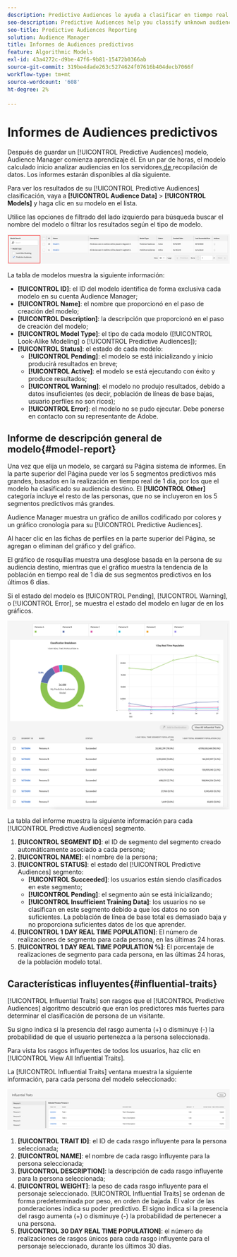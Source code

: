 ```yaml
---
description: Predictive Audiences le ayuda a clasificar en tiempo real audiencias desconocidas como personalidades diferenciadas, mediante el uso de la ciencia de datos.
seo-description: Predictive Audiences help you classify unknown audiences into distinct personas in real-time, using data science.
seo-title: Predictive Audiences Reporting
solution: Audience Manager
title: Informes de Audiences predictivos
feature: Algorithmic Models
exl-id: 43a4272c-d9be-47f6-9b81-15472b0366ab
source-git-commit: 319be4dade263c5274624f07616b404decb7066f
workflow-type: tm+mt
source-wordcount: '608'
ht-degree: 2%

---
```


# Informes de Audiences predictivos

Después de guardar un [!UICONTROL Predictive Audiences] modelo, Audience Manager comienza aprendizaje él. En un par de horas, el modelo calculado inicio analizar audiencias en los servidores[ de ](https://experienceleague.adobe.com/docs/audience-manager/user-guide/reference/system-components/components-data-collection.html#dcs-pcs)recopilación de datos. Los informes estarán disponibles al día siguiente.

Para ver los resultados de su [!UICONTROL Predictive Audiences] clasificación, vaya a **[!UICONTROL Audience Data]** > **[!UICONTROL Models]** y haga clic en su modelo en el lista.

Utilice las opciones de filtrado del lado izquierdo para búsqueda buscar el nombre del modelo o filtrar los resultados según el tipo de modelo.

![predictive-audiences-filter](assets/predictive-audiences-filter-models.png)

La tabla de modelos muestra la siguiente información:

* **[!UICONTROL ID]**: el ID del modelo identifica de forma exclusiva cada modelo en su cuenta Audience Manager;
* **[!UICONTROL Name]**: el nombre que proporcionó en el paso de creación del modelo;
* **[!UICONTROL Description]**: la descripción que proporcionó en el paso de creación del modelo;
* **[!UICONTROL Model Type]**: el tipo de cada modelo ([!UICONTROL Look-Alike Modeling] o [!UICONTROL Predictive Audiences]);
* **[!UICONTROL Status]**: el estado de cada modelo:
   * **[!UICONTROL Pending]**: el modelo se está inicializando y inicio producirá resultados en breve;
   * **[!UICONTROL Active]**: el modelo se está ejecutando con éxito y produce resultados;
   * **[!UICONTROL Warning]**: el modelo no produjo resultados, debido a datos insuficientes (es decir, población de líneas de base bajas, usuario perfiles no son ricos);
   * **[!UICONTROL Error]**: el modelo no se pudo ejecutar. Debe ponerse en contacto con su representante de Adobe.

## Informe de descripción general de modelo{#model-report}

Una vez que elija un modelo, se cargará su Página sistema de informes. En la parte superior del Página puede ver los 5 segmentos predictivos más grandes, basados en la realización en tiempo real de 1 día, por los que el modelo ha clasificado su audiencia destino. El **[!UICONTROL Other]** categoría incluye el resto de las personas, que no se incluyeron en los 5 segmentos predictivos más grandes.

Audience Manager muestra un gráfico de anillos codificado por colores y un gráfico cronología para su [!UICONTROL Predictive Audiences].

Al hacer clic en las fichas de perfiles en la parte superior del Página, se agregan o eliminan del gráfico y del gráfico.

El gráfico de rosquillas muestra una desglose basada en la persona de su audiencia destino, mientras que el gráfico muestra la tendencia de la población en tiempo real de 1 día de sus segmentos predictivos en los últimos 6 días.

Si el estado del modelo es [!UICONTROL Pending], [!UICONTROL Warning], o [!UICONTROL Error], se muestra el estado del modelo en lugar de en los gráficos.

![informe de persona inteligente](assets/predictive-audiences-report.png)

La tabla del informe muestra la siguiente información para cada [!UICONTROL Predictive Audiences] segmento.

1. **[!UICONTROL SEGMENT ID]**: el ID de segmento del segmento creado automáticamente asociado a cada persona;
1. **[!UICONTROL NAME]**: el nombre de la persona;
1. **[!UICONTROL STATUS]**: el estado del [!UICONTROL Predictive Audiences] segmento:
   * **[!UICONTROL Succeeded]**: los usuarios están siendo clasificados en este segmento;
   * **[!UICONTROL Pending]**: el segmento aún se está inicializando;
   * **[!UICONTROL Insufficient Training Data]**: los usuarios no se clasifican en este segmento debido a que los datos no son suficientes. La población de línea de base total es demasiado baja y no proporciona suficientes datos de los que aprender.
1. **[!UICONTROL 1 DAY REAL TIME POPULATION]**: El número de realizaciones de segmento para cada persona, en las últimas 24 horas.
1. **[!UICONTROL 1 DAY REAL TIME POPULATION %]**: El porcentaje de realizaciones de segmento para cada persona, en las últimas 24 horas, de la población modelo total.

## Características influyentes{#influential-traits}

[!UICONTROL Influential Traits] son rasgos que el [!UICONTROL Predictive Audiences] algoritmo descubrió que eran los predictores más fuertes para determinar el clasificación de persona de un visitante.

Su signo indica si la presencia del rasgo aumenta (+) o disminuye (-) la probabilidad de que el usuario pertenezca a la persona seleccionada.

Para vista los rasgos influyentes de todos los usuarios, haz clic en [!UICONTROL View All Influential Traits].

La [!UICONTROL Influential Traits] ventana muestra la siguiente información, para cada persona del modelo seleccionado:

![rasgos influyentes](assets/predictive-audiences-influential-traits.png)

1. **[!UICONTROL TRAIT ID]**: el ID de cada rasgo influyente para la persona seleccionada;
1. **[!UICONTROL NAME]**: el nombre de cada rasgo influyente para la persona seleccionada;
1. **[!UICONTROL DESCRIPTION]**: la descripción de cada rasgo influyente para la persona seleccionada;
1. **[!UICONTROL WEIGHT]**: la peso de cada rasgo influyente para el personaje seleccionado. [!UICONTROL Influential Traits] se ordenan de forma predeterminada por peso, en orden de bajada.  El valor de las ponderaciones indica su poder predictivo. El signo indica si la presencia del rasgo aumenta (+) o disminuye (-) la probabilidad de pertenecer a una persona.
1. **[!UICONTROL 30 DAY REAL TIME POPULATION]**: el número de realizaciones de rasgos únicos para cada rasgo influyente para el personaje seleccionado, durante los últimos 30 días.
